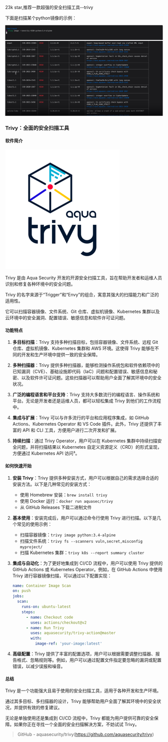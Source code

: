 23k star,推荐一款超强的安全扫描工具--trivy

下面是扫描某个python镜像的示例：

![](企业微信截图_17273197837741.png) 
![](企业微信截图_17273197884063.png)

### Trivy：全面的安全扫描工具

#### 软件简介

![](image.png)

Trivy 是由 Aqua Security 开发的开源安全扫描工具，旨在帮助开发者和运维人员识别和修复各种环境中的安全问题。

Trivy 的名字来源于“Trigger”和“Envy”的组合，寓意其强大的扫描能力和广泛的适用性。

它可以扫描容器镜像、文件系统、Git 仓库、虚拟机镜像、Kubernetes 集群以及云环境中的安全漏洞、配置错误、敏感信息和软件许可证问题。

#### 功能特点

1. **多目标扫描**：Trivy 支持多种扫描目标，包括容器镜像、文件系统、远程 Git 仓库、虚拟机镜像、Kubernetes 集群和 AWS 环境。这使得 Trivy 能够在不同的开发和生产环境中提供一致的安全保障。

2. **多种扫描器**：Trivy 提供多种扫描器，能够检测操作系统包和软件依赖项中的已知漏洞（CVE）、基础设施即代码（IaC）问题和配置错误、敏感信息和秘密、以及软件许可证问题。这些扫描器可以帮助用户全面了解其环境中的安全状况。

3. **广泛的编程语言和平台支持**：Trivy 支持大多数流行的编程语言、操作系统和平台。无论是开发者还是运维人员，都可以轻松集成 Trivy 到他们的工作流程中。

4. **集成与扩展**：Trivy 可以与许多流行的平台和应用程序集成，如 GitHub Actions、Kubernetes Operator 和 VS Code 插件。此外，Trivy 还提供了丰富的 API 和 CLI 工具，方便用户进行二次开发和扩展。

5. **持续扫描**：通过 Trivy Operator，用户可以在 Kubernetes 集群中持续扫描安全问题，并将扫描结果以 Kubernetes 自定义资源定义（CRD）的形式呈现，方便通过 Kubernetes API 访问³。

#### 如何快速开始

1. **安装 Trivy**：Trivy 提供多种安装方式，用户可以根据自己的需求选择合适的安装方法。以下是几种常见的安装方式：
   - 使用 Homebrew 安装：`brew install trivy`
   - 使用 Docker 运行：`docker run aquasec/trivy`
   - 从 GitHub Releases 下载二进制文件

2. **基本使用**：安装完成后，用户可以通过命令行使用 Trivy 进行扫描。以下是几个常见的使用示例：
   - 扫描容器镜像：`trivy image python:3.4-alpine`
   - 扫描文件系统：`trivy fs --scanners vuln,secret,misconfig myproject/`
   - 扫描 Kubernetes 集群：`trivy k8s --report summary cluster`

3. **集成与自动化**：为了更好地集成到 CI/CD 流程中，用户可以使用 Trivy 提供的 GitHub Actions 或 Kubernetes Operator。例如，在 GitHub Actions 中使用 Trivy 进行容器镜像扫描，可以通过以下配置实现：
   ```yaml
   name: Container Image Scan
   on: push
   jobs:
     scan:
       runs-on: ubuntu-latest
       steps:
         - name: Checkout code
           uses: actions/checkout@v2
         - name: Run Trivy
           uses: aquasecurity/trivy-action@master
           with:
             image-ref: 'your-image:latest'
   ```

4. **高级配置**：Trivy 提供了丰富的配置选项，用户可以根据需要调整扫描器、报告格式、忽略规则等。例如，用户可以通过配置文件指定要忽略的漏洞或配置错误，以减少误报和噪音。

#### 总结

Trivy 是一个功能强大且易于使用的安全扫描工具，适用于各种开发和生产环境。

通过其多目标、多扫描器的设计，Trivy 能够帮助用户全面了解其环境中的安全状况，并提供有效的修复建议。

无论是单独使用还是集成到 CI/CD 流程中，Trivy 都能为用户提供可靠的安全保障。如果你正在寻找一个全面的安全扫描解决方案，不妨试试 Trivy。

>GitHub - aquasecurity/trivy(https://github.com/aquasecurity/trivy)
